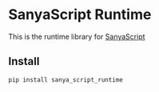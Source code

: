 # SanyaScript Runtime

This is the runtime library for [SanyaScript](https://github.com/ARtoriouSs/sanya-script)

## Install

```bash
pip install sanya_script_runtime
```
